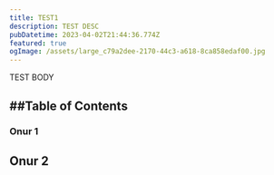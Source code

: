 ```yaml
---
title: TEST1
description: TEST DESC
pubDatetime: 2023-04-02T21:44:36.774Z
featured: true
ogImage: /assets/large_c79a2dee-2170-44c3-a618-8ca858edaf00.jpg
---
```

T﻿EST BODY

## \##T﻿able of Contents

### O﻿nur 1

## O﻿nur 2